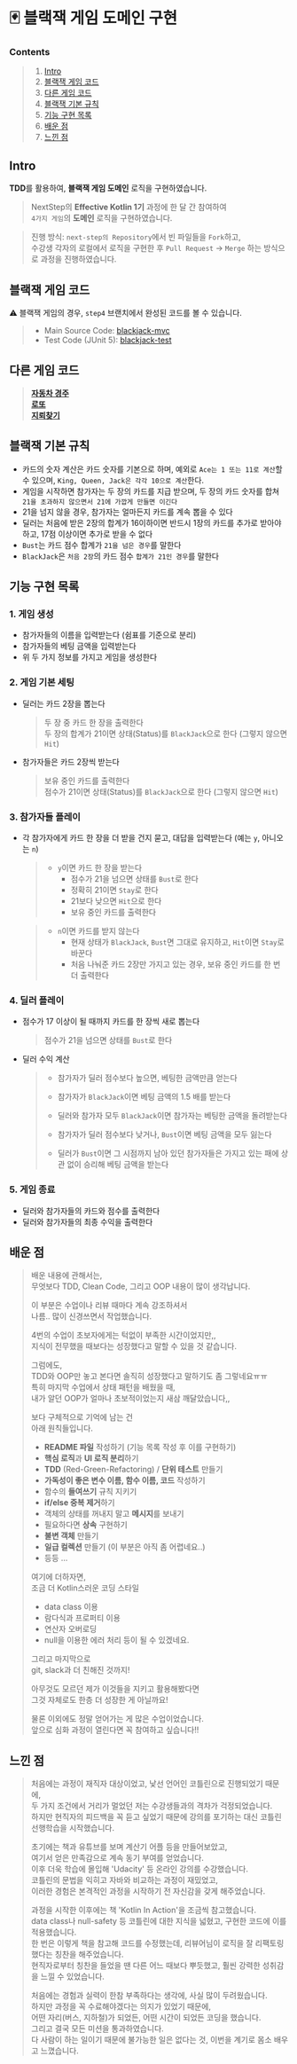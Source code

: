 # :black_joker: 블랙잭 게임 도메인 구현 

### Contents

> 1. [Intro](https://github.com/bky373/kotlin-blackjack#intro)
> 2. [블랙잭 게임 코드](https://github.com/bky373/kotlin-blackjack#블랙잭-게임-코드)
> 3. [다른 게임 코드](https://github.com/bky373/kotlin-blackjack#다른-게임-코드)
> 4. [블랙잭 기본 규칙](https://github.com/bky373/kotlin-blackjack#블랙잭-기본-규칙)
> 5. [기능 구현 목록](https://github.com/bky373/kotlin-blackjack#기능-구현-목록)
> 6. [배운 점](https://github.com/bky373/kotlin-blackjack#배운-점)
> 7. [느낀 점](https://github.com/bky373/kotlin-blackjack#느낀-점)

## Intro

**TDD**를 활용하여, **블랙잭 게임 도메인** 로직을 구현하였습니다.

> NextStep의 **Effective Kotlin 1기** 과정에 한 달 간 참여하여 <br>`4가지 게임`의 **도메인** 로직을 구현하였습니다.<br>

> 진행 방식: `next-step의 Repository`에서 빈 파일들을 `Fork`하고, <br>수강생 각자의 로컬에서 로직을 구현한 후 `Pull Request` -> `Merge` 하는 방식으로 과정을 진행하였습니다. 

## 블랙잭 게임 코드

⚠️ 블랙잭 게임의 경우, `step4` 브랜치에서 완성된 코드를 볼 수 있습니다. 

> - Main Source Code: [blackjack-mvc](https://github.com/bky373/kotlin-blackjack/tree/step4/src/main/kotlin/blackjack)
> - Test Code (JUnit 5): [blackjack-test](https://github.com/bky373/kotlin-blackjack/tree/step4/src/test/kotlin/blackjack/model) 

## 다른 게임 코드

> [**자동차 경주**](https://github.com/bky373/kotlin-racingcar/tree/step5)<br>[**로또**](https://github.com/bky373/kotlin-lotto/tree/step4)<br>[**지뢰찾기**](https://github.com/bky373/kotlin-minesweeper/tree/step2)

## 블랙잭 기본 규칙

- 카드의 숫자 계산은 카드 숫자를 기본으로 하며, 예외로 `Ace는 1 또는 11로 계산`할 수 있으며, `King, Queen, Jack은 각각 10으로 계산`한다.
- 게임을 시작하면 참가자는 두 장의 카드를 지급 받으며,  두 장의 카드 숫자를 합쳐 `21을 초과하지 않으면서 21에 가깝게 만들면 이긴다`
- 21을 넘지 않을 경우, 참가자는 얼마든지 카드를 계속 뽑을 수 있다
- 딜러는 처음에 받은 2장의 합계가 16이하이면 반드시 1장의 카드를 추가로 받아야 하고, 17점 이상이면 추가로 받을 수 없다
- `Bust`는 카드 점수 합계가 `21을 넘은 경우`를 말한다
- `BlackJack`은 `처음 2장`의 카드 점수 `합계가 21인 경우`를 말한다

## 기능 구현 목록

### 1. 게임 생성

- 참가자들의 이름을 입력받는다 (쉼표를 기준으로 분리)
- 참가자들의 베팅 금액을 입력받는다
- 위 두 가지 정보를 가지고 게임을 생성한다

### 2. 게임 기본 세팅

- 딜러는 카드 2장을 뽑는다

  > 두 장 중 카드 한 장을 출력한다<br>두 장의 합계가 21이면 상태(Status)를 `BlackJack`으로 한다 (그렇지 않으면 `Hit`)

- 참가자들은 카드 2장씩 받는다

  > 보유 중인 카드를 출력한다<br>점수가 21이면 상태(Status)를 `BlackJack`으로 한다 (그렇지 않으면 `Hit`)

### 3. 참가자들 플레이

- 각 참가자에게 카드 한 장을 더 받을 건지 묻고, 대답을 입력받는다 (예는 `y`, 아니오는 `n`)

  > - `y`이면 카드 한 장을 받는다
  >   - 점수가 21을 넘으면 상태를 `Bust`로 한다
  >   - 정확히 21이면 `Stay`로 한다
  >   - 21보다 낮으면 `Hit`으로 한다
  >   - 보유 중인 카드를 출력한다

  > - `n`이면 카드를 받지 않는다
  >   - 현재 상태가 `BlackJack`, `Bust`면 그대로 유지하고, `Hit`이면 `Stay`로 바꾼다
  >   - 처음 나눠준 카드 2장만 가지고 있는 경우, 보유 중인 카드를 한 번 더 출력한다

### 4. 딜러 플레이

- 점수가 17 이상이 될 때까지 카드를 한 장씩 새로 뽑는다

  > 점수가 21을 넘으면 상태를 `Bust`로 한다

- 딜러 수익 계산

  > - 참가자가 딜러 점수보다 높으면, 베팅한 금액만큼 얻는다
  >
  > - 참가자가 `BlackJack`이면 베팅 금액의 1.5 배를 받는다
  >
  > - 딜러와 참가자 모두 `BlackJack`이면 참가자는 베팅한 금액을 돌려받는다
  >
  > - 참가자가 딜러 점수보다 낮거나, `Bust`이면 베팅 금액을 모두 잃는다
  >
  > - 딜러가 `Bust`이면 그 시점까지 남아 있던 참가자들은 가지고 있는 패에 상관 없이 승리해 베팅 금액을 받는다

###  5. 게임 종료

- 딜러와 참가자들의 카드와 점수를 출력한다
- 딜러와 참가자들의 최종 수익을 출력한다

## 배운 점

> 배운 내용에 관해서는, <br>
> 무엇보다 TDD, Clean Code, 그리고 OOP 내용이 많이 생각납니다.
>
> 이 부분은 수업이나 리뷰 때마다 계속 강조하셔서  <br>
> 나름.. 많이 신경쓰면서 작업했습니다. 
>
> 4번의 수업이 초보자에게는 턱없이 부족한 시간이었지만,,   <br>
> 지식이 전무했을 때보다는 성장했다고 말할 수 있을 것 같습니다.  <br>
>
> 그럼에도,  <br>
> TDD와 OOP만 놓고 본다면 솔직히 성장했다고 말하기도 좀 그렇네요ㅠㅠ  <br>
> 특히 마지막 수업에서 상태 패턴을 배웠을 때,   <br>
> 내가 알던 OOP가 얼마나 초보적이었는지 새삼 깨달았습니다,,   <br>
>
> 보다 구체적으로 기억에 남는 건  <br>
> 아래 원칙들입니다.
>
> - **README 파일** 작성하기 (기능 목록 작성 후 이를 구현하기)
> - **핵심 로직**과 **UI 로직 분리**하기
> - **TDD** (Red-Green-Refactoring) / **단위 테스트** 만들기
> - **가독성이 좋은 변수 이름, 함수 이름, 코드** 작성하기
> - 함수의 **들여쓰기** 규칙 지키기 
> - **if/else 중복 제거**하기
> - 객체의 상태를 꺼내지 말고 **메시지**를 보내기
> - 필요하다면 **상속** 구현하기
> - **불변 객체** 만들기
> - **일급 컬렉션** 만들기 (이 부분은 아직 좀 어렵네요..)
> - 등등 ...
>
> 여기에 더하자면, <br>
> 조금 더 Kotlin스러운 코딩 스타일<br>
>
> - data class 이용
> - 람다식과 프로퍼티 이용
> - 연산자 오버로딩
> - null을 이용한 에러 처리 등이 될 수 있겠네요.
>
> 그리고 마지막으로 <br>
> git, slack과 더 친해진 것까지! <br>
>
> 아무것도 모르던 제가 이것들을 지키고 활용해봤다면<br>그것 자체로도 한층 더 성장한 게 아닐까요!
>
> 물론 이외에도 정말 얻어가는 게 많은 수업이었습니다.<br>앞으로 심화 과정이 열린다면 꼭 참여하고 싶습니다!!

## 느낀 점

> 처음에는 과정이 재직자 대상이었고, 낯선 언어인 코틀린으로 진행되었기 때문에, <br>두 가지 조건에서 거리가 멀었던 저는 수강생들과의 격차가 걱정되었습니다.<br>하지만 현직자의 피드백을 꼭 듣고 싶었기 때문에 강의를 포기하는 대신 코틀린 선행학습을 시작했습니다. 
>
> 초기에는 책과 유튜브를 보며 계산기 어플 등을 만들어보았고, <br>여기서 얻은 만족감으로 계속 동기 부여를 얻었습니다. <br>이후 더욱 학습에 몰입해 'Udacity' 등 온라인 강의를 수강했습니다. <br>코틀린의 문법을 익히고 자바와 비교하는 과정이 재밌었고, <br>이러한 경험은 본격적인 과정을 시작하기 전 자신감을 갖게 해주었습니다.  
>
> 과정을 시작한 이후에는 책 'Kotlin In Action'을 조금씩 참고했습니다.<br>data class나 null-safety 등 코틀린에 대한 지식을 넓혔고, 구현한 코드에 이를 적용했습니다.<br>한 번은 이렇게 책을 참고해 코드를 수정했는데, 리뷰어님이 로직을 잘 리팩토링했다는 칭찬을 해주었습니다.<br>현직자로부터 칭찬을 들었을 땐 다른 어느 때보다 뿌듯했고, 훨씬 강력한 성취감을 느낄 수 있었습니다.  
>
> 처음에는 경험과 실력이 한참 부족하다는 생각에, 사실 많이 두려웠습니다.<br>하지만 과정을 꼭 수료해야겠다는 의지가 있었기 때문에, <br>어떤 자리(버스, 지하철)가 되었든, 어떤 시간이 되었든 코딩을 했습니다. <br>그리고 결국 모든 미션을 통과하였습니다.<br>다 사람이 하는 일이기 때문에 불가능한 일은 없다는 것, 이번을 계기로 몸소 배우고 느꼈습니다.<br>

